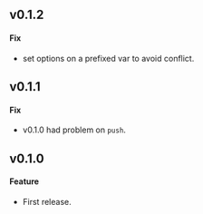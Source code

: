 ## v0.1.2

#### Fix

- set options on a prefixed var to avoid conflict.

## v0.1.1

#### Fix

- v0.1.0 had problem on `push`.

## v0.1.0

#### Feature

- First release.
